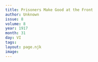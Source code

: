 ```yaml
---
title: Prisoners Make Good at the Front
author: Unknown
issue: 8
volume: 8
year: 1917
month: 31
day: VI
tags:
layout: page.njk
image:
---
```



